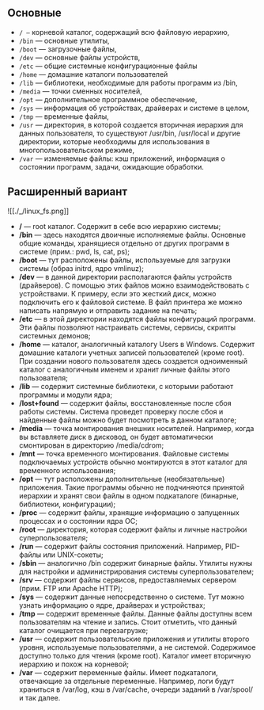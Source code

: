 ## Основные

- `/ —` корневой каталог, содержащий всю файловую иерархию,
- `/bin` — основные утилиты,
- `/boot` — загрузочные файлы,
- `/dev` — основные файлы устройств,
- `/etc` — общие системные конфигурационные файлы
- `/home` — домашние каталоги пользователей
- `/lib` — библиотеки, необходимые для работы программ из /bin,
- `/media` — точки сменных носителей,
- `/opt` — дополнительное программное обеспечение,
- `/sys` — информация об устройствах, драйверах и системе в целом,
- `/tmp` — временные файлы,
- `/usr` — директория, в которой создается вторичная иерархия для данных пользователя, то существуют /usr/bin, /usr/local и другие директории, которые необходимы для использования в многопользовательском режиме,
- `/var` — изменяемые файлы: кэш приложений, информация о состоянии программ, задачи, ожидающие обработки.

## Расширенный вариант

![[./_/linux_fs.png]]

- **/** — root каталог. Содержит в себе всю иерархию системы;
- **/bin** — здесь находятся двоичные исполняемые файлы. Основные общие команды, хранящиеся отдельно от других программ в системе (прим.: pwd, ls, cat, ps);
- **/boot** — тут расположены файлы, используемые для загрузки системы (образ initrd, ядро vmlinuz);
- **/dev** — в данной директории располагаются файлы устройств (драйверов). С помощью этих файлов можно взаимодействовать с устройствами. К примеру, если это жесткий диск, можно подключить его к файловой системе. В файл принтера же можно написать напрямую и отправить задание на печать;
- **/etc** — в этой директории находятся файлы конфигураций программ. Эти файлы позволяют настраивать системы, сервисы, скрипты системных демонов;
- **/home** — каталог, аналогичный каталогу Users в Windows. Содержит домашние каталоги учетных записей пользователей (кроме root). При создании нового пользователя здесь создается одноименный каталог с аналогичным именем и хранит личные файлы этого пользователя;
- **/lib** — содержит системные библиотеки, с которыми работают программы и модули ядра;
- **/lost+found** — содержит файлы, восстановленные после сбоя работы системы. Система проведет проверку после сбоя и найденные файлы можно будет посмотреть в данном каталоге;
- **/media** — точка монтирования внешних носителей. Например, когда вы вставляете диск в дисковод, он будет автоматически смонтирован в директорию /media/cdrom;
- **/mnt** — точка временного монтирования. Файловые системы подключаемых устройств обычно монтируются в этот каталог для временного использования;
- **/opt** — тут расположены дополнительные (необязательные) приложения. Такие программы обычно не подчиняются принятой иерархии и хранят свои файлы в одном подкаталоге (бинарные, библиотеки, конфигурации);
- **/proc** — содержит файлы, хранящие информацию о запущенных процессах и о состоянии ядра ОС;
- **/root** — директория, которая содержит файлы и личные настройки суперпользователя;
- **/run** — содержит файлы состояния приложений. Например, PID-файлы или UNIX-сокеты;
- **/sbin** — аналогично /bin содержит бинарные файлы. Утилиты нужны для настройки и администрирования системы суперпользователем;
- **/srv** — содержит файлы сервисов, предоставляемых сервером (прим. FTP или Apache HTTP);
- **/sys** — содержит данные непосредственно о системе. Тут можно узнать информацию о ядре, драйверах и устройствах;
- **/tmp** — содержит временные файлы. Данные файлы доступны всем пользователям на чтение и запись. Стоит отметить, что данный каталог очищается при перезагрузке;
- **/usr** — содержит пользовательские приложения и утилиты второго уровня, используемые пользователями, а не системой. Содержимое доступно только для чтения (кроме root). Каталог имеет вторичную иерархию и похож на корневой;
- **/var** — содержит переменные файлы. Имеет подкаталоги, отвечающие за отдельные переменные. Например, логи будут храниться в /var/log, кэш в /var/cache, очереди заданий в /var/spool/ и так далее.